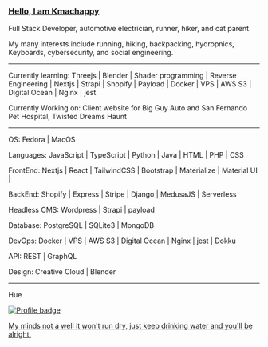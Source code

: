 ### [Hello, I am Kmachappy](http://www.kmachappy.me/)

Full Stack Developer, automotive electrician, runner, hiker, and cat parent.

My many interests include running, hiking, backpacking, hydropnics, Keyboards, cybersecurity, and social engineering.

---

Currently learning: Threejs | Blender | Shader programming | Reverse Engineering | Nextjs | Strapi | Shopify | Payload | Docker | VPS | AWS S3 | Digital Ocean | Nginx | jest

Currently Working on: Client website for Big Guy Auto and San Fernando Pet Hospital, Twisted Dreams Haunt

---

OS: Fedora | MacOS

Languages: JavaScript | TypeScript | Python | Java | HTML | PHP | CSS 

FrontEnd: Nextjs | React | TailwindCSS | Bootstrap | Materialize | Material UI |  

BackEnd: Shopify | Express | Stripe | Django | MedusaJS  | Serverless

Headless CMS: Wordpress | Strapi | payload

Database: PostgreSQL | SQLite3 | MongoDB

DevOps: Docker | VPS | AWS S3 | Digital Ocean | Nginx | jest | Dokku

API: REST | GraphQL

Design: Creative Cloud | Blender

---


Hue

[![Profile badge](https://www.codewars.com/users/Kmachappy/badges/small)](https://www.codewars.com/users/Kmachappy)



[My minds not a well it won't run dry, just keep drinking water and you'll be alright.](https://www.youtube.com/watch?v=DbvR_d7MDQc)
